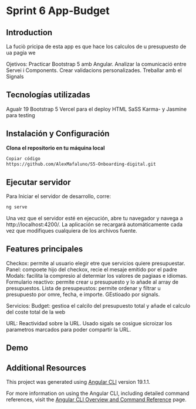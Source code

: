 # Sprint 6 App-Budget

## Introduction


La fuciò pricipa de esta app es que hace los calculos de u presupuesto de ua pagia we


Ojetivos:
Practicar Bootstrap 5 amb Angular.
Analizar la comunicació entre Servei i Components.
Crear validacions personalizades.
Treballar amb el Signals

## Tecnologías utilizadas

Agualr 19
Bootstrap 5
Vercel para el deploy
HTML
SaSS
Karma- y Jasmine para testing




## Instalación y Configuración

**Clona el repositorio en tu máquina local**

```bash
Copiar código
https://github.com/AlexMafaluno/S5-Onboarding-digital.git
```


## Ejecutar servidor

Para Iniciar el servidor de desarrollo, corre:

```bash
ng serve
```

Una vez que el servidor esté en ejecución, abre tu navegador y navega a http://localhost:4200/. La aplicación se recargará automáticamente cada vez que modifiques cualquiera de los archivos fuente.

## Features principales

Checkox: permite al usuario elegir etre que servicios quiere presupuestar.
Panel: compoete hijo del checkox, recie el mesaje emitido por el padre
Modals: facilita la compresio al determiar los valores de pagiaas e idiomas.
Formulario reactivo: permite crear u presupuesto  y lo añade al array de presupuestos. 
Lista de presupeustos: permite ordenar y filtrar u presupuesto por omre, fecha, e importe. GEstioado por signals.

Servicios:
Budget: gestioa el calcilo del presupuesto total y añade el calculo del coste total de la web

URL:
Reactividad sobre la URL. Usado sigals se cosigue sicroizar los parametros marcados para poder compartir la URL.

## Demo

## Additional Resources

This project was generated using [Angular CLI](https://github.com/angular/angular-cli) version 19.1.1.

For more information on using the Angular CLI, including detailed command references, visit the [Angular CLI Overview and Command Reference](https://angular.dev/tools/cli) page.
